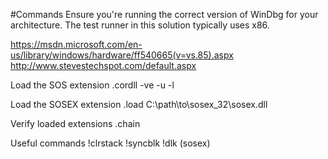 #Commands
Ensure you're running the correct version of WinDbg for your architecture.
The test runner in this solution typically uses x86.

https://msdn.microsoft.com/en-us/library/windows/hardware/ff540665(v=vs.85).aspx
http://www.stevestechspot.com/default.aspx

Load the SOS extension
    .cordll -ve -u -l

Load the SOSEX extension
    .load C:\path\to\sosex_32\sosex.dll

Verify loaded extensions
    .chain

Useful commands
    !clrstack
    !syncblk
    !dlk (sosex)
